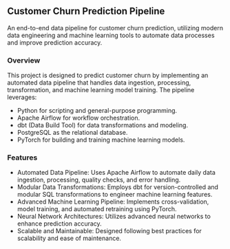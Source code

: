 ## Customer Churn Prediction Pipeline
An end-to-end data pipeline for customer churn prediction, utilizing modern data engineering and machine learning tools to automate data processes and improve prediction accuracy.

### Overview
This project is designed to predict customer churn by implementing an automated data pipeline that handles data ingestion, processing, transformation, and machine learning model training. The pipeline leverages:
- Python for scripting and general-purpose programming.
- Apache Airflow for workflow orchestration.
- dbt (Data Build Tool) for data transformations and modeling.
- PostgreSQL as the relational database.
- PyTorch for building and training machine learning models.

### Features
- Automated Data Pipeline: Uses Apache Airflow to automate daily data ingestion, processing, quality checks, and error handling.
- Modular Data Transformations: Employs dbt for version-controlled and modular SQL transformations to engineer machine learning features.
- Advanced Machine Learning Pipeline: Implements cross-validation, model training, and automated retraining using PyTorch.
- Neural Network Architectures: Utilizes advanced neural networks to enhance prediction accuracy.
- Scalable and Maintainable: Designed following best practices for scalability and ease of maintenance.


